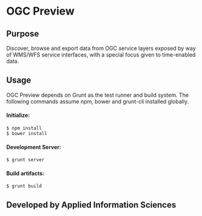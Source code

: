 # OGC Preview

## Purpose
Discover, browse and export data from OGC service layers exposed by way of WMS/WFS service interfaces, with a special focus given to time-enabled data.

## Usage
OGC Preview depends on Grunt as the test runner and build system. The following commands assume npm, bower and grunt-cli installed globally.

#### Initialize:

    $ npm install
    $ bower install

#### Development Server:

    $ grunt server

#### Build artifacts:

    $ grunt build

## Developed by Applied Information Sciences
